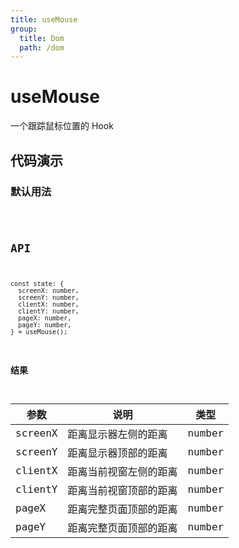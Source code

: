 ```yaml
---
title: useMouse
group:
  title: Dom
  path: /dom
---
```


# useMouse

一个跟踪鼠标位置的 Hook

## 代码演示

### 默认用法

<code src="./demo/demo1.tsx" />

## API
```
const state: {
  screenX: number, 
  screenY: number, 
  clientX: number, 
  clientY: number,
  pageX: number,
  pageY: number,
} = useMouse();
```

### 结果

| 参数     | 说明                                     | 类型       |
|----------|-------------|------|
| screenX     | 距离显示器左侧的距离  | number  |
| screenY     | 距离显示器顶部的距离  | number  |
| clientX     | 距离当前视窗左侧的距离  | number  |
| clientY     | 距离当前视窗顶部的距离  | number  |
| pageX     | 距离完整页面顶部的距离  | number  |
| pageY     | 距离完整页面顶部的距离  | number  |
